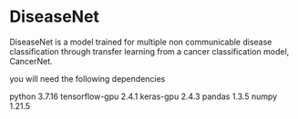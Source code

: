 # DiseaseNet

DiseaseNet is a model trained for multiple non communicable disease classification through transfer learning from a cancer classification model, CancerNet.

you will need the following dependencies

python 3.7.16
tensorflow-gpu 2.4.1
keras-gpu 2.4.3
pandas 1.3.5
numpy 1.21.5
